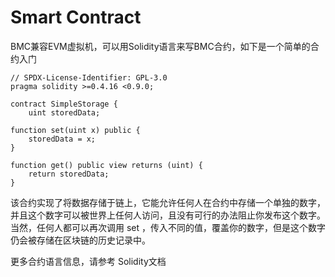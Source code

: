 # Smart Contract

BMC兼容EVM虚拟机，可以用Solidity语言来写BMC合约，如下是一个简单的合约入门

```
// SPDX-License-Identifier: GPL-3.0
pragma solidity >=0.4.16 <0.9.0;

contract SimpleStorage {
    uint storedData;

function set(uint x) public {
    storedData = x;
}

function get() public view returns (uint) {
    return storedData;
}
```

该合约实现了将数据存储于链上，它能允许任何人在合约中存储一个单独的数字，并且这个数字可以被世界上任何人访问，且没有可行的办法阻止你发布这个数字。当然，任何人都可以再次调用 set ，传入不同的值，覆盖你的数字，但是这个数字仍会被存储在区块链的历史记录中。

更多合约语言信息，请参考 Solidity文档
